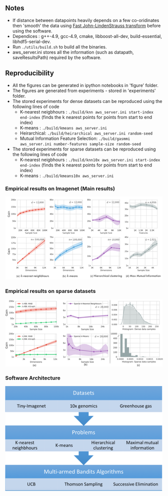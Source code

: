 ## Notes
- If distance between datapoints heavily depends on a few co-oridinates then 'smooth' the data using [Fast John-LindenStrauss transform](https://www.cs.princeton.edu/~chazelle/pubs/FJLT-sicomp09.pdf) before using the software.
- Dependices : g++-4.9, gcc-4.9,  cmake,  libboost-all-dev,  build-essential,  libhdf5-serial-dev.
- Run `./utils/build.sh` to build all the binaries.
- aws_server.ini stores all the information (such as datapath, saveResultsPath) required by the  software.

## Reproducibility
- All the figures can be generated in ipython notebooks in 'figure' folder.
- The figures are generated from experiments - stored in 'experiments' folder.
- The stored experiments for dense datasets can be reproduced using the following lines of code
  - K-nearest neigbhours : `./build/knn aws_server.ini start-index end-index` (finds the k nearest points for points from start to end index)
  - K-means : `./build/kmeans aws_server.ini`
  - Heirarchical: `./build/heirarchical aws_server.ini random-seed`
  - Mutual Information Feature Selection: `./build/gasmmi aws_server.ini number-features sample-size random-seed`
- The stored experiments for sparse datasets can be reproduced using the following lines of code
  - K-nearest neigbhours : `./build/knn10x aws_server.ini start-index end-index` (finds the k nearest points for points from start to end index)
  - K-means : `./build/kmeans10x aws_server.ini`

### Empirical results on Imagenet (Main results)
![Results on Different tasks](figures/intro.png)

### Empirical results on sparse datasets
![More Results](figures/figure2.png)

### Software Architecture
![Software Architecture](figures/Implementation.png)
